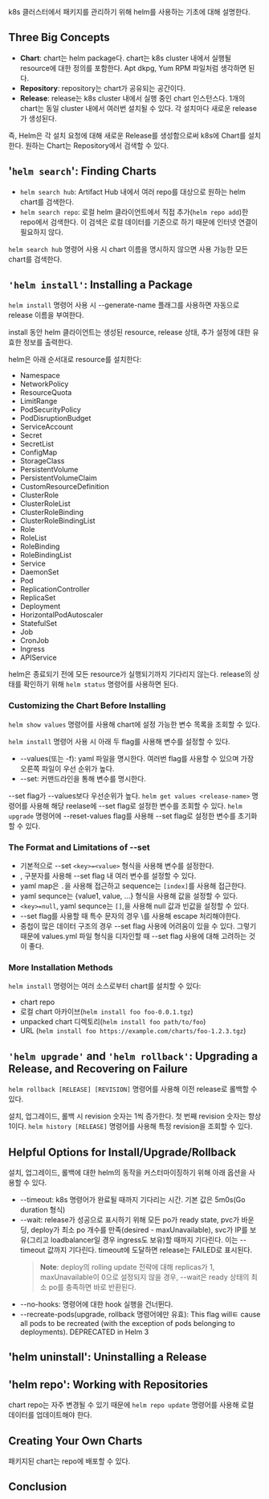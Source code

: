 k8s 클러스터에서 패키지를 관리하기 위해 helm를 사용하는 기초에 대해 설명한다.

## Three Big Concepts
- **Chart**: chart는 helm package다. chart는 k8s cluster 내에서 실행될 resource에 대한 정의를 포함한다. Apt dkpg, Yum RPM 파일처럼 생각하면 된다.
- **Repository**: repository는 chart가 공유되는 공간이다.
- **Release**: release는 k8s cluster 내에서 실행 중인 chart 인스턴스다. 1개의 chart는 동일 cluster 내에서 여러번 설치될 수 있다. 각 설치마다 새로운 release가 생성된다.

즉, Helm은 각 설치 요청에 대해 새로운 Release를 생성함으로써 k8s에 Chart를 설치한다. 원하는 Chart는 Repository에서 검색할 수 있다.

## '`helm search`': Finding Charts
- `helm search hub`: Artifact Hub 내에서 여러 repo를 대상으로 원하는 helm chart를 검색한다.
- `helm search repo`: 로컬 helm 클라이언트에서 직접 추가(`helm repo add`)한 repo에서 검색한다. 이 검색은 로컬 데이터를 기준으로 하기 때문에 인터넷 연결이 필요하지 않다.

`helm search hub` 명령어 사용 시 chart 이름을 명시하지 않으면 사용 가능한 모든 chart를 검색한다.

## `'helm install'`: Installing a Package
`helm install` 명령어 사용 시 --generate-name 플래그를 사용하면 자동으로 release 이름을 부여한다.

install 동안 helm 클라이언트는 생성된 resource, release 상태, 추가 설정에 대한 유효한 정보를 출력한다.

helm은 아래 순서대로 resource를 설치한다:
- Namespace
- NetworkPolicy
- ResourceQuota
- LimitRange
- PodSecurityPolicy
- PodDisruptionBudget
- ServiceAccount
- Secret
- SecretList
- ConfigMap
- StorageClass
- PersistentVolume
- PersistentVolumeClaim
- CustomResourceDefinition
- ClusterRole
- ClusterRoleList
- ClusterRoleBinding
- ClusterRoleBindingList
- Role
- RoleList
- RoleBinding
- RoleBindingList
- Service
- DaemonSet
- Pod
- ReplicationController
- ReplicaSet
- Deployment
- HorizontalPodAutoscaler
- StatefulSet
- Job
- CronJob
- Ingress
- APIService

helm은 종료되기 전에 모든 resource가 실행되기까지 기다리지 않는다. release의 상태를 확인하기 위해 `helm status` 명령어를 사용하면 된다.

### Customizing the Chart Before Installing
`helm show values` 명령어를 사용해 chart에 설정 가능한 변수 목록을 조회할 수 있다.

`helm install` 명령어 사용 시 아래 두 flag를 사용해 변수를 설정할 수 있다.

- --values(또는 -f): yaml 파일을 명시한다. 여러번 flag를 사용할 수 있으며 가장 오른쪽 파일이 우선 순위가 높다.
- --set: 커맨드라인을 통해 변수를 명시한다.

--set flag가 --values보다 우선순위가 높다. `helm get values <release-name>` 명령어를 사용해 해당 reelase에 --set flag로 설정한 변수를 조회할 수 있다. `helm upgrade` 명령어에 --reset-values flag를 사용해 --set flag로 설정한 변수를 초기화할 수 있다.

### The Format and Limitations of --set
- 기본적으로 --set `<key>=<value>` 형식을 사용해 변수를 설정한다.
- , 구분자를 사용해 --set flag 내 여러 변수를 설정할 수 있다.
- yaml map은 `.`을 사용해 접근하고 sequence는 `[index]`를 사용해 접근한다.
- yaml sequnce는 {value1, value, ...} 형식을 사용해 값을 설정할 수 있다.
- `<key>=null`, yaml sequnce는 `[]`,을 사용해 null 값과 빈값을 설정할 수 있다.
- --set flag를 사용할 때 특수 문자의 경우 \를 사용해 escape 처리해야한다.
- 중첩이 많은 데이터 구조의 경우 --set flag 사용에 어려움이 있을 수 있다. 그렇기 때문에 values.yml 파일 형식을 디자인할 때 --set flag 사용에 대해 고려하는 것이 좋다.

### More Installation Methods
`helm install` 명령어는 여러 소스로부터 chart를 설치할 수 있다:
- chart repo
- 로컬 chart 아카이브(`helm install foo foo-0.0.1.tgz`)
- unpacked chart 디렉토리(`helm install foo path/to/foo`)
- URL (`helm install foo https://example.com/charts/foo-1.2.3.tgz`)

## `'helm upgrade'` and `'helm rollback'`: Upgrading a Release, and Recovering on Failure
`helm rollback [RELEASE] [REVISION]` 명령어를 사용해 이전 release로 롤백할 수 있다.

설치, 업그레이드, 롤백 시 revision 숫자는 1씩 증가한다. 첫 번째 revision 숫자는 항상 1이다. `helm history [RELEASE]` 명령어를 사용해 특정 revision을 조회할 수 있다.

## Helpful Options for Install/Upgrade/Rollback
설치, 업그레이드, 롤백에 대한 helm의 동작을 커스터마이징하기 위해 아래 옵션을 사용할 수 있다.
- --timeout: k8s 명령어가 완료될 때까지 기다리는 시간. 기본 값은 5m0s(Go duration 형식)
- --wait: release가 성공으로 표시하기 위해 모든 po가 ready state, pvc가 바운딩, deploy가 최소 po 개수를 만족(desired - maxUnavailable), svc가 IP를 보유(그리고 loadbalancer일 경우 ingress도 보유)할 때까지 기다린다. 이는 --timeout 값까지 기다린다. timeout에 도달하면 release는 FAILED로 표시된다.
    > **Note**: deploy의 rolling update 전략에 대해 replicas가 1, maxUnavailable이 0으로 설정되지 않을 경우, --wait은 ready 상태의 최소 po를 충족하면 바로 반환된다.
- --no-hooks: 명령어에 대한 hook 실행을 건너뛴다.
- --recreate-pods(upgrade, rollback 명령어에만 유효): This flag willㅌ cause all pods to be recreated (with the exception of pods belonging to deployments). DEPRECATED in Helm 3

## 'helm uninstall': Uninstalling a Release

## 'helm repo': Working with Repositories
chart repo는 자주 변경될 수 있기 때문에 `helm repo update` 명령어를 사용해 로컬 데이터를 업데이트해야 한다.

## Creating Your Own Charts
패키지된 chart는 repo에 배포할 수 있다.

## Conclusion
